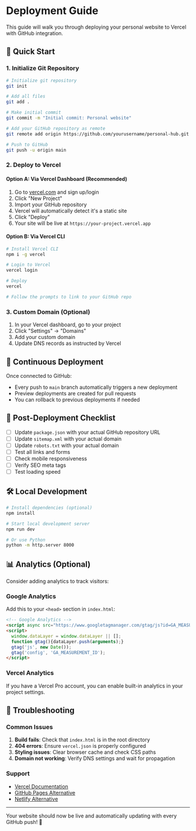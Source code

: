 # Deployment Guide

This guide will walk you through deploying your personal website to Vercel with GitHub integration.

## 🚀 Quick Start

### 1. Initialize Git Repository

```bash
# Initialize git repository
git init

# Add all files
git add .

# Make initial commit
git commit -m "Initial commit: Personal website"

# Add your GitHub repository as remote
git remote add origin https://github.com/yourusername/personal-hub.git

# Push to GitHub
git push -u origin main
```

### 2. Deploy to Vercel

#### Option A: Via Vercel Dashboard (Recommended)

1. Go to [vercel.com](https://vercel.com) and sign up/login
2. Click "New Project"
3. Import your GitHub repository
4. Vercel will automatically detect it's a static site
5. Click "Deploy"
6. Your site will be live at `https://your-project.vercel.app`

#### Option B: Via Vercel CLI

```bash
# Install Vercel CLI
npm i -g vercel

# Login to Vercel
vercel login

# Deploy
vercel

# Follow the prompts to link to your GitHub repo
```

### 3. Custom Domain (Optional)

1. In your Vercel dashboard, go to your project
2. Click "Settings" → "Domains"
3. Add your custom domain
4. Update DNS records as instructed by Vercel

## 🔄 Continuous Deployment

Once connected to GitHub:
- Every push to `main` branch automatically triggers a new deployment
- Preview deployments are created for pull requests
- You can rollback to previous deployments if needed

## 📝 Post-Deployment Checklist

- [ ] Update `package.json` with your actual GitHub repository URL
- [ ] Update `sitemap.xml` with your actual domain
- [ ] Update `robots.txt` with your actual domain
- [ ] Test all links and forms
- [ ] Check mobile responsiveness
- [ ] Verify SEO meta tags
- [ ] Test loading speed

## 🛠️ Local Development

```bash
# Install dependencies (optional)
npm install

# Start local development server
npm run dev

# Or use Python
python -m http.server 8000
```

## 📊 Analytics (Optional)

Consider adding analytics to track visitors:

### Google Analytics
Add this to your `<head>` section in `index.html`:

```html
<!-- Google Analytics -->
<script async src="https://www.googletagmanager.com/gtag/js?id=GA_MEASUREMENT_ID"></script>
<script>
  window.dataLayer = window.dataLayer || [];
  function gtag(){dataLayer.push(arguments);}
  gtag('js', new Date());
  gtag('config', 'GA_MEASUREMENT_ID');
</script>
```

### Vercel Analytics
If you have a Vercel Pro account, you can enable built-in analytics in your project settings.

## 🔧 Troubleshooting

### Common Issues

1. **Build fails**: Check that `index.html` is in the root directory
2. **404 errors**: Ensure `vercel.json` is properly configured
3. **Styling issues**: Clear browser cache and check CSS paths
4. **Domain not working**: Verify DNS settings and wait for propagation

### Support

- [Vercel Documentation](https://vercel.com/docs)
- [GitHub Pages Alternative](https://pages.github.com/)
- [Netlify Alternative](https://www.netlify.com/)

---

Your website should now be live and automatically updating with every GitHub push! 🎉

